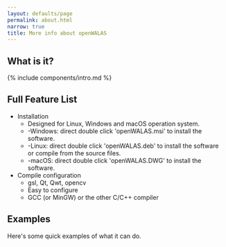 ```yaml
---
layout: defaults/page
permalink: about.html
narrow: true
title: More info about openWALAS
---
```


## What is it?

{% include components/intro.md %}

## Full Feature List

- Installation
  - Designed for Linux, Windows and macOS operation system.
  - -Windows: direct double click 'openWALAS.msi' to install the software.
  - -Linux: direct double click 'openWALAS.deb' to install the software or compile from the source files.
  - -macOS: direct double click 'openWALAS.DWG' to install the software.
- Compile configuration
  - gsl, Qt, Qwt, opencv
  - Easy to configure
  - GCC (or MinGW) or the other C/C++ compiler

## Examples

Here's some quick examples of what it can do.
